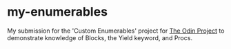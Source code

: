 # my-enumerables

My submission for the 'Custom Enumerables' project for [The Odin Project](https://www.theodinproject.com/paths/full-stack-ruby-on-rails/courses/ruby-programming/lessons/custom-enumerables) to demonstrate knowledge of Blocks, the Yield keyword, and Procs.
